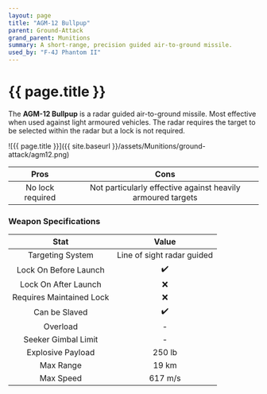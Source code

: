 ```yaml
---
layout: page
title: "AGM-12 Bullpup"
parent: Ground-Attack
grand_parent: Munitions
summary: A short-range, precision guided air-to-ground missile.
used_by: "F-4J Phantom II"
---
```


# {{ page.title }}

The **AGM-12 Bullpup** is a radar guided air-to-ground missile. Most effective when used against light armoured vehicles. The radar requires the target to be selected within the radar but a lock is not required.

![{{ page.title }}]({{ site.baseurl }}/assets/Munitions/ground-attack/agm12.png)

| Pros | Cons |
| :---: | :---: |
| No lock required | Not particularly effective against heavily armoured targets |

### Weapon Specifications

| Stat | Value |
|:-----:|:-----:|
| Targeting System | Line of sight radar guided |
| Lock On Before Launch | ✔️ |
| Lock On After Launch  | ❌ |
| Requires Maintained Lock  | ❌ |
| Can be Slaved  | ✔️ |
| Overload | - |
| Seeker Gimbal Limit | - |
| Explosive Payload | 250 lb |
| Max Range | 19 km |
| Max Speed | 617 m/s |
